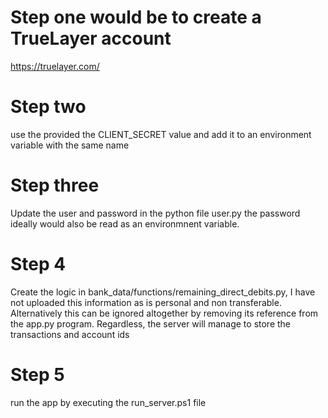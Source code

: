 
# Step one would be to create a TrueLayer account

https://truelayer.com/


# Step two

use the provided the CLIENT_SECRET value and add it to an environment variable with the same name

# Step three

Update the user and password in the python file user.py the password ideally would also be read as an environmnent variable.

# Step 4

Create the logic in bank_data/functions/remaining_direct_debits.py, I have not uploaded this information as is personal and non transferable. 
Alternatively this can be ignored altogether by removing its reference from the app.py program. Regardless, the server will manage to store the transactions and account ids

# Step 5

run the app by executing the run_server.ps1 file